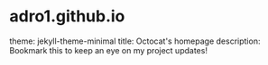 # adro1.github.io
theme: jekyll-theme-minimal
title: Octocat's homepage
description: Bookmark this to keep an eye on my project updates!
